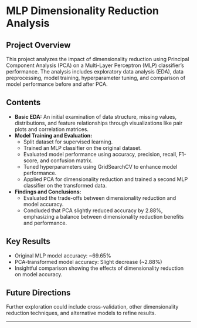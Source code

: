# MLP Dimensionality Reduction Analysis

## Project Overview
This project analyzes the impact of dimensionality reduction using Principal Component Analysis (PCA) on a Multi-Layer Perceptron (MLP) classifier’s performance. The analysis includes exploratory data analysis (EDA), data preprocessing, model training, hyperparameter tuning, and comparison of model performance before and after PCA.

## Contents
- **Basic EDA:** An initial examination of data structure, missing values, distributions, and feature relationships through visualizations like pair plots and correlation matrices.
- **Model Training and Evaluation:** 
  - Split dataset for supervised learning.
  - Trained an MLP classifier on the original dataset.
  - Evaluated model performance using accuracy, precision, recall, F1-score, and confusion matrix.
  - Tuned hyperparameters using GridSearchCV to enhance model performance.
  - Applied PCA for dimensionality reduction and trained a second MLP classifier on the transformed data.
- **Findings and Conclusions:** 
  - Evaluated the trade-offs between dimensionality reduction and model accuracy.
  - Concluded that PCA slightly reduced accuracy by 2.88%, emphasizing a balance between dimensionality reduction benefits and performance.

## Key Results
- Original MLP model accuracy: ~69.65%
- PCA-transformed model accuracy: Slight decrease (~2.88%)
- Insightful comparison showing the effects of dimensionality reduction on model accuracy.

## Future Directions
Further exploration could include cross-validation, other dimensionality reduction techniques, and alternative models to refine results.

---

